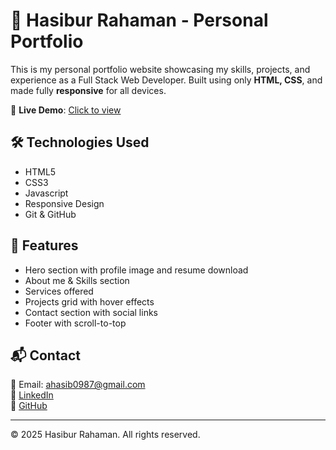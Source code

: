 
# 💼 Hasibur Rahaman - Personal Portfolio

This is my personal portfolio website showcasing my skills, projects, and experience as a Full Stack Web Developer. Built using only **HTML, CSS**, and made fully **responsive** for all devices.

🔗 **Live Demo**: [Click to view](https://yourusername.github.io/personal-portfolio)

## 🛠️ Technologies Used
- HTML5
- CSS3
- Javascript
- Responsive Design
- Git & GitHub

## 📁 Features
- Hero section with profile image and resume download
- About me & Skills section
- Services offered
- Projects grid with hover effects
- Contact section with social links
- Footer with scroll-to-top

## 📬 Contact
📧 Email: [ahasib0987@gmail.com](mailto:ahasib0987@gmail.com)  
🔗 [LinkedIn](https://www.linkedin.com/in/hasibur-rahman-108b24228)  
🐙 [GitHub](https://github.com/Hasibur-123)

---

© 2025 Hasibur Rahaman. All rights reserved.
